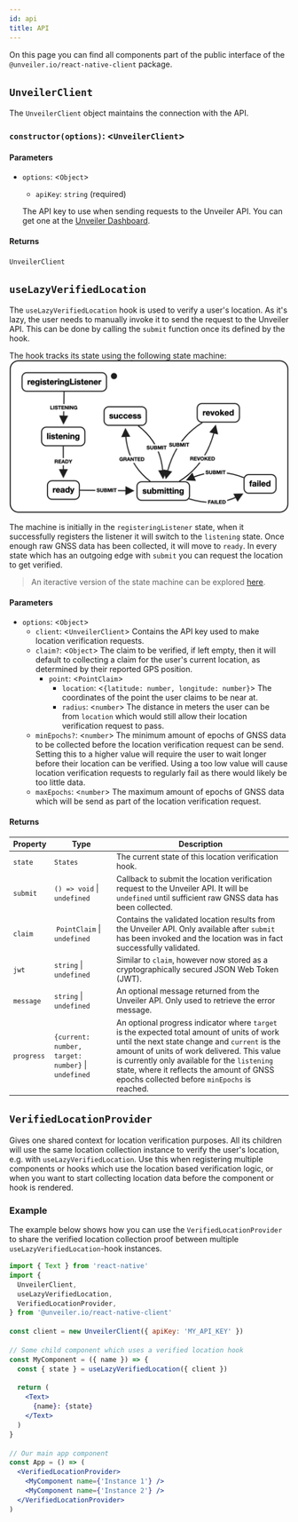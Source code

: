 ```yaml
---
id: api
title: API
---
```


On this page you can find all components part of the public interface of the `@unveiler.io/react-native-client` package.

## `UnveilerClient`

The `UnveilerClient` object maintains the connection with the API.

### `constructor(options)`: <`UnveilerClient`>

#### Parameters

- `options`: <`Object`>

  - `apiKey`: `string` (required)

  The API key to use when sending requests to the Unveiler API.
  You can get one at the [Unveiler Dashboard](https://dashboard.unveiler.io).

#### Returns

`UnveilerClient`

## `useLazyVerifiedLocation`

The `useLazyVerifiedLocation` hook is used to verify a user's location.
As it's lazy, the user needs to manually invoke it to send the request to the Unveiler API.
This can be done by calling the `submit` function once its defined by the hook.

The hook tracks its state using the following state machine:
![State machine](../../static/img/react-native-state-machine.png)

The machine is initially in the `registeringListener` state, when it successfully registers the listener it will switch to the `listening` state.
Once enough raw GNSS data has been collected, it will move to `ready`.
In every state which has an outgoing edge with `submit` you can request the location to get verified.

> An iteractive version of the state machine can be explored [here](https://xstate.js.org/viz/?gist=2cccde93b8c36974fc5ebe6e4c147595).

#### Parameters

- `options`: <`Object`>
  - `client`: <`UnveilerClient`> Contains the API key used to make location verification requests.
  - `claim?`: <`Object`> The claim to be verified, if left empty, then it will default to collecting a claim for the user's current location, as determined by their reported GPS position.
    - `point`: <`PointClaim`>
      - `location`: <`{latitude: number, longitude: number}`> The coordinates of the point the user claims to be near at.
      - `radius`: <`number`> The distance in meters the user can be from `location` which would still allow their location verification request to pass.
  - `minEpochs?`: <`number`> The minimum amount of epochs of GNSS data to be collected before the location verification request can be send. Setting this to a higher value will require the user to wait longer before their location can be verified. Using a too low value will cause location verification requests to regularly fail as there would likely be too little data.
  - `maxEpochs`: <`number`> The maximum amount of epochs of GNSS data which will be send as part of the location verification request.

#### Returns

| Property   | Type                                               | Description                                                                                                                                                                                                                                                                                                                            |
| ---------- | -------------------------------------------------- | -------------------------------------------------------------------------------------------------------------------------------------------------------------------------------------------------------------------------------------------------------------------------------------------------------------------------------------- |
| `state`    | `States`                                           | The current state of this location verification hook.                                                                                                                                                                                                                                                                                  |
| `submit`   | `() => void` \| `undefined`                        | Callback to submit the location verification request to the Unveiler API. It will be `undefined` until sufficient raw GNSS data has been collected.                                                                                                                                                                                    |
| `claim`    |  `PointClaim` \| `undefined`                       | Contains the validated location results from the Unveiler API. Only available after `submit` has been invoked and the location was in fact successfully validated.                                                                                                                                                                     |
| `jwt`      | `string` \| `undefined`                            | Similar to `claim`, however now stored as a cryptographically secured JSON Web Token (JWT).                                                                                                                                                                                                                                            |
| `message`  | `string` \| `undefined`                            | An optional message returned from the Unveiler API. Only used to retrieve the error message.                                                                                                                                                                                                                                           |
| `progress` | `{current: number, target: number}` \| `undefined` | An optional progress indicator where `target` is the expected total amount of units of work until the next state change and `current` is the amount of units of work delivered. This value is currently only available for the `listening` state, where it reflects the amount of GNSS epochs collected before `minEpochs` is reached. |

## `VerifiedLocationProvider`

Gives one shared context for location verification purposes.
All its children will use the same location collection instance to verify the user's location, e.g. with `useLazyVerifiedLocation`.
Use this when registering multiple components or hooks which use the location based verification logic, or when you want to start collecting location data before the component or hook is rendered.

### Example

The example below shows how you can use the `VerifiedLocationProvider` to share the verified location collection proof between multiple `useLazyVerifiedLocation`-hook instances.

```jsx
import { Text } from 'react-native'
import {
  UnveilerClient,
  useLazyVerifiedLocation,
  VerifiedLocationProvider,
} from '@unveiler.io/react-native-client'

const client = new UnveilerClient({ apiKey: 'MY_API_KEY' })

// Some child component which uses a verified location hook
const MyComponent = ({ name }) => {
  const { state } = useLazyVerifiedLocation({ client })

  return (
    <Text>
      {name}: {state}
    </Text>
  )
}

// Our main app component
const App = () => (
  <VerifiedLocationProvider>
    <MyComponent name={'Instance 1'} />
    <MyComponent name={'Instance 2'} />
  </VerifiedLocationProvider>
)
```
